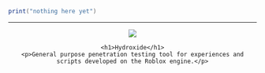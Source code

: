 ```lua
print("nothing here yet")
```

---

<div align="center">
    <img src="https://cdn.discordapp.com/attachments/658310011788722187/1081672886437285898/image.png"/>

    <h1>Hydroxide</h1>
    <p>General purpose penetration testing tool for experiences and scripts developed on the Roblox engine.</p>

</div>
